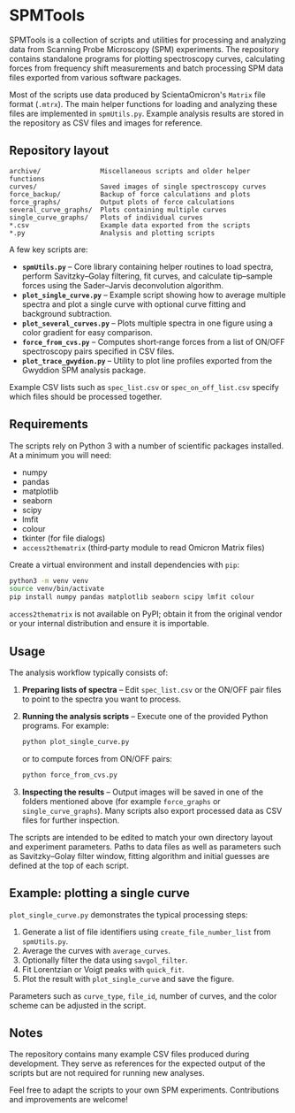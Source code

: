 # SPMTools

SPMTools is a collection of scripts and utilities for processing and analyzing data from Scanning Probe Microscopy (SPM) experiments. The repository contains standalone programs for plotting spectroscopy curves, calculating forces from frequency shift measurements and batch processing SPM data files exported from various software packages.

Most of the scripts use data produced by ScientaOmicron's `Matrix` file format (`.mtrx`). The main helper functions for loading and analyzing these files are implemented in `spmUtils.py`. Example analysis results are stored in the repository as CSV files and images for reference.

## Repository layout

```
archive/               Miscellaneous scripts and older helper functions
curves/                Saved images of single spectroscopy curves
force_backup/          Backup of force calculations and plots
force_graphs/          Output plots of force calculations
several_curve_graphs/  Plots containing multiple curves
single_curve_graphs/   Plots of individual curves
*.csv                  Example data exported from the scripts
*.py                   Analysis and plotting scripts
```

A few key scripts are:

- **`spmUtils.py`** – Core library containing helper routines to load spectra, perform Savitzky–Golay filtering, fit curves, and calculate tip–sample forces using the Sader–Jarvis deconvolution algorithm.
- **`plot_single_curve.py`** – Example script showing how to average multiple spectra and plot a single curve with optional curve fitting and background subtraction.
- **`plot_several_curves.py`** – Plots multiple spectra in one figure using a color gradient for easy comparison.
- **`force_from_cvs.py`** – Computes short‑range forces from a list of ON/OFF spectroscopy pairs specified in CSV files.
- **`plot_trace_gwydion.py`** – Utility to plot line profiles exported from the Gwyddion SPM analysis package.

Example CSV lists such as `spec_list.csv` or `spec_on_off_list.csv` specify which files should be processed together.

## Requirements

The scripts rely on Python 3 with a number of scientific packages installed. At a minimum you will need:

- numpy
- pandas
- matplotlib
- seaborn
- scipy
- lmfit
- colour
- tkinter (for file dialogs)
- `access2thematrix` (third‑party module to read Omicron Matrix files)

Create a virtual environment and install dependencies with `pip`:

```bash
python3 -m venv venv
source venv/bin/activate
pip install numpy pandas matplotlib seaborn scipy lmfit colour
```

`access2thematrix` is not available on PyPI; obtain it from the original vendor or your internal distribution and ensure it is importable.

## Usage

The analysis workflow typically consists of:

1. **Preparing lists of spectra** – Edit `spec_list.csv` or the ON/OFF pair files to point to the spectra you want to process.
2. **Running the analysis scripts** – Execute one of the provided Python programs. For example:

   ```bash
   python plot_single_curve.py
   ```

   or to compute forces from ON/OFF pairs:

   ```bash
   python force_from_cvs.py
   ```

3. **Inspecting the results** – Output images will be saved in one of the folders mentioned above (for example `force_graphs` or `single_curve_graphs`). Many scripts also export processed data as CSV files for further inspection.

The scripts are intended to be edited to match your own directory layout and experiment parameters. Paths to data files as well as parameters such as Savitzky–Golay filter window, fitting algorithm and initial guesses are defined at the top of each script.

## Example: plotting a single curve

`plot_single_curve.py` demonstrates the typical processing steps:

1. Generate a list of file identifiers using `create_file_number_list` from `spmUtils.py`.
2. Average the curves with `average_curves`.
3. Optionally filter the data using `savgol_filter`.
4. Fit Lorentzian or Voigt peaks with `quick_fit`.
5. Plot the result with `plot_single_curve` and save the figure.

Parameters such as `curve_type`, `file_id`, number of curves, and the color scheme can be adjusted in the script.

## Notes

The repository contains many example CSV files produced during development. They serve as references for the expected output of the scripts but are not required for running new analyses.

Feel free to adapt the scripts to your own SPM experiments. Contributions and improvements are welcome!

